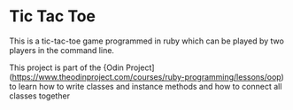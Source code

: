 # Tic Tac Toe

This is a tic-tac-toe game programmed in ruby which can be played by two players 
in the command line. 

This project is part of the {Odin Project](https://www.theodinproject.com/courses/ruby-programming/lessons/oop) to learn how to write classes and instance methods
and how to connect all classes together

